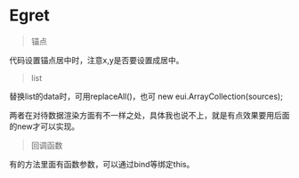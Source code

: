 # Egret

> 锚点

代码设置锚点居中时，注意x,y是否要设置成居中。

> list

替换list的data时，可用replaceAll()，也可 new eui.ArrayCollection(sources);

两者在对待数据渲染方面有不一样之处，具体我也说不上，就是有点效果要用后面的new才可以实现。

> 回调函数

有的方法里面有函数参数，可以通过bind等绑定this。
